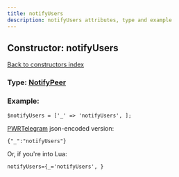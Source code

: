 ```yaml
---
title: notifyUsers
description: notifyUsers attributes, type and example
---
```

## Constructor: notifyUsers  
[Back to constructors index](index.md)






### Type: [NotifyPeer](../types/NotifyPeer.md)


### Example:

```
$notifyUsers = ['_' => 'notifyUsers', ];
```  

[PWRTelegram](https://pwrtelegram.xyz) json-encoded version:

```
{"_":"notifyUsers"}
```


Or, if you're into Lua:  


```
notifyUsers={_='notifyUsers', }

```


